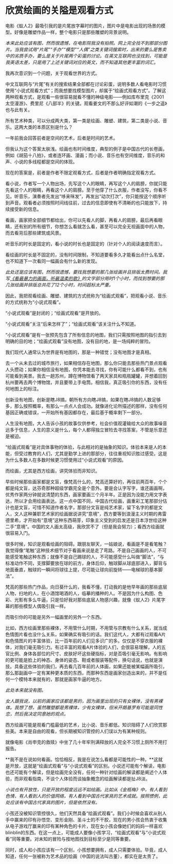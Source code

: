 # 欣赏绘画的关隘是观看方式

电影《蚁人2》最吸引我的是片尾放字幕时的图片，图片中是电影出现的场景的模型。好像是雕塑作品一样，整个电影只是那些雕塑的背景说明。

_本来此处应该有图，然而很遗憾，在电影院我没有拍照。网上完全找不到那部分图片。当我尝试用“片尾”“手办”“模型”“人偶”之类关键词搜索时，出来的要么是售卖中的劣质手办，要么是关于片尾两个彩蛋的讨论。在英文互联网也没找到，可能是我英语太差，只是用了上述关键词对应的英文，而不知道其他更丰富的词汇。_

我再次意识到一个问题，关于观看世界的方式。

中文互联网与“片尾”有关的搜索结果全部都在讨论彩蛋，说明多数人看电影时习惯使用“小说式观看方式”；而我想要找模型图片，却属于“绘画式观看方式”。了解这两种观看方式，是观看一些很容易就看不懂的神级电影——例如库布里克《2001太空漫游》、费里尼《八部半》的关键。观看姜文的不那么好评如潮的《一步之遥》也与此有关。

所有艺术种类，可以分成两大类，第一类是绘画、雕塑、建筑，第二类是小说、音乐。这两大类的本质区别是什么？

一年前我会回答前者是空间的艺术，后者是时间的艺术。

但我认为这个答案太肤浅。绘画也有时间维度，典型的例子是中国古代的长卷画，例如《胡笳十八拍》，或者连环画、漫画；而小说、音乐也有空间维度，音乐的和声、小说的多线程都是空间的体现。

现在的答案是，前者是作者不限定观看方式，后者是作者明确指定观看方式。

看小说，作者写一个人物出场，先写这个人的眼睛，再写这个人的肩膀，你就只能先看这个人的眼睛，再看这个人的肩膀。至于他穿了什么衣服，作者没写，你看不见。听音乐，演奏者先发出“哆来咪发”，再发出“动次打次”，你只能按这个顺序听到声音。观看者必须按照时间线往前，过去的信息即使有不清晰的也只能放下，持续接受新的信息。

看画，画家把全部细节都给出，你可以先看人的脚，再看人的肩膀，最后再看眼睛，还有别的所有细节，你想怎么看就怎么看，甚至可以完全无视画面中的人物，而去看背后那些建筑或风景。

听音乐的时长是固定的，看小说的时长也是固定的（针对个人的阅读速度而言）。

看绘画的时长是不固定的，没有时间限制，不知道要看多久才能看出点什么名堂，也不知道下一次看同一幅画会有什么新的发现。

_此处还是应该有图，然而很遗憾，要找我想要的那几张绘画并且排版太费时间。我写_[_《看最暴力的画面，听最温柔的歌》_](https://mp.weixin.qq.com/s?__biz=MjM5NzE3MTc4Mg==&mid=2651277732&idx=1&sn=a0c42ee54ec01ba31e8d7ae83984d156&chksm=bd2dee8d8a5a679b4937105a65bd836ccb9bbf4aea45e5b2f43f9d2f86ecbee43de7339f5585&token=958261460&lang=zh_CN&scene=21#wechat_redirect)_的文字部分用时1个小时，而找到想要的那几张绘画并排版总共花了12个小时，时间超标太严重。_

因此，我把观看绘画、雕塑、建筑的方式统称为“绘画式观看”，把观看小说、音乐的方式统称为“小说式观看”。

“小说式观看”是封闭的；“绘画式观看”是开放的。

“小说式观看”关注“后来怎样了”；“绘画式观看”该关注什么不知道。

“小说式观看”是有一张预先包含了所有信息的地图，我们只需按照地图的指引去到明确的目的地；“绘画式观看”没有地图，没有目的地，是一场纯粹的冒险。

我们现代人通常认为世界是有地图的，那是一种错觉；没有地图才是真相。

去一个从未去过的城市旅行，如果相信存在地图，那么你只能去那些热门景点观看人头攒动；如果你相信没有地图，你凭本能去寻找，你有可能什么都看不到，也有可能看到美景。我去一趟苏州，蹲在博物馆看了两天家具和瓶瓶罐罐，并想着回到杭州要再去两个博物馆，并且要带上手电筒。相信我，真正吸引你的东西，没有任何地图上的标注。

创新没有地图，创新是瞎J8搞，朝所有方向瞎J8搞，如果在瞎J8搞的人数足够多，那么按照概率，有那么一点点人会成功。就像进化论所描述的那样，没有任何基因正确或错误，一开始所有基因都存在，最后基于概率剩下一部分。

人生没有地图，大人告诉小孩的故事仅供参考，社会价值观灌输给大众的故事噪音远多于信息，人生的意义是什么，每个人都得独立冒险去寻找答案，不管是乐意还是被迫。

“绘画式观看”是对具体事物的体验，与此相对的是抽象的知识。体验本来是人的本能，但受过教育的人们，尤其是勤学上进的那部分，往往重视知识胜过感受。这是为什么多数人在多数时候更习惯使用过“小说式观看”的原因。

而绘画，尤其是西方绘画，讲究体验而非知识。

早些时候那些画家都是文盲，像梵高什么的，梵高还算好的，再往前两百年，个个都是纯文盲，达芬奇那种超级学霸完全是个意外。要是会认字写字，谁还画画啊，优秀作家两分钟就说清楚的东西，画家要画三个月半年。正是因为没能力用文字表达，所以才会用绘画表达。这一点中国不同，中国古代绘画，画重彩工笔那部分估计也是文盲，可惜不知道作者名字，那部分文盲是纯艺术家，留下名字的都是文人，文人这种兼职艺术家的绘画据说讲究“意境”，西方要等到浪漫主义时期的弗雷德里希，才开始有“意境”这种东西萌芽，印象主义受到的启发还是日本浮世绘这种二手“意境”。中国的文人画太高级，我欣赏不了（但是我会努力）；看西方绘画就很容易入门。

很多时候，知识是观看绘画的阻碍。跟朋友聊天，一姑娘说，看画是不是看笔触？我觉得像“笔触”这种技术细节对于看画来说是走了弯路。不是自己画画的人，不可能感受笔触这种东西；就像不是自己踢球的人，不可能感受什么叫做“脚法”，“与标准动作不同，支撑脚要放在球的前方，身体后仰，触球脚从球底部进入，脚背与地面垂直，触球的一瞬间将球往上提，尽可能让球向前旋转——电梯球的基本脚法”。

梵高的那些热门作品，向日葵什么的，我看不懂，打动我的是他早年画的那些底层人物，扫地的人，在小酒馆喝酒的人，临摹的播种的人。不是因为什么构图、色彩、光影有多么牛逼，只是恰好我对那些底层人物感兴趣，就像《蚁人2》片尾字幕的那些模型人偶吸引我一样。

而吸引你的可能是另外一幅画里的另外一个东西。

比如，西方绘画里那些裸体，不用管什么时期，不用管与宗教有什么关系，就当成色情图片看也没什么关系，如果确实有吸引的话。我们这代人，大都有过观看A片和色情图片的丰富体验，比一百年前的人们见多识广的多。仅仅是不穿衣服的裸体，对我们毫无吸引力。有过丰富的观看A片体验的人们，会很容易理解，人的五官比例、身体各部位的尺寸、皮肤好坏这些硬指标，对是否吸引毫无影响。有影响的更可能是脸上的神态、身体的姿态、鞋或者服装等配件，换句话说，也就是演技。具备这些体验的我们，再去看几百年前的人体画，如果还能被某幅画所吸引，那么那副画中一定有某种更本质的东西，而那种东西是画家创造出来的，并不是任何一个模特本来就有的，那就是画家牛逼的地方。

_此处本来就没有图。_

_女人跟我说，以前的画家应该都是男的，因为画里出现的只有女裸体，没有男裸体。我想了想，虽然雕塑都是男裸体，少有女裸体，但米开朗基罗有可能是同性恋，然后我决定同意她的观点。_

西方绘画可能是观看门槛最低的艺术，比小说、音乐都低。知识阻碍了人们欣赏那些美。本来是自由的观看，但长期被知识管控的人们误以为有某种规则。

就像电影《肖申克的救赎》中坐了几十年牢刑满释放的人完全不习惯上厕所不用打报告。

**我不是在说如何看画。恰恰相反，我是在说怎么看都是可能性的一种。**这就是开放，这就是“绘画式观看”与“小说式观看”的区别。小说还可能有个解读，电影也还可能有个解读，但是绘画完全没有，任何一种针对绘画的解读都是阐述个人体验，而非观看指南，不谈个人体验而谈抽象概念的绘画解读都是扯J8淡。

_小说也有开放性，只是开放的程度远远不如绘画。比如从《金瓶梅》中，有人看到色情，有人看到人的价值网络，有人看到中国古代家具的艺术成就。按照惯例，此处应该有中国古代家具的图片，但是依然没有。_

小孩还没被知识管控很久，他们天然具备“绘画式观看”。我们小时候会喜欢从别人手中赢来的印有孙悟空、变形金刚、圣斗士的不干胶，现在的男小孩会热衷于收集从电子游戏厅赢来的印有某种角色的卡片，现在女小孩会像她们的妈妈一样喜欢blinblin的东西。在这一点上，可能成人要像小孩学习，“绘画式观看”与“小说式观看”同等重要。对未知的冒险与按地图找到目标至少是同等重要。

同时，成人和小孩应该有一个区别，小孩想要拥有，成人只需要体验。毕竟，成人知道，任何一张被称为艺术品的绘画（中国的说法叫古董），都实在是太贵了。

